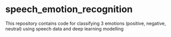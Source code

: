 # speech_emotion_recognition
This repository contains code for classifying 3 emotions (positive, negative, neutral) using speech data and deep learning modelling
